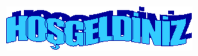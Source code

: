 <img src="https://raw.githubusercontent.com/atagulalan/atagulalan/a4f3a1be383367e91c3cdbfec40183beb917829e/welcome.svg"/><img src="https://raw.githubusercontent.com/atagulalan/atagulalan/ed9d5dd376ae7ed82b6901793366f7ae1c96891c/test.svg" data-canonical-src="https://raw.githubusercontent.com/atagulalan/atagulalan/ed9d5dd376ae7ed82b6901793366f7ae1c96891c/test.svg" width="100%" height="2px" />

